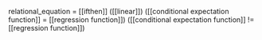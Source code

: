 relational_equation = [[ifthen]] ([[linear]]) ([[conditional expectation function]] = [[regression function]]) ([[conditional expectation function]] != [[regression function]])